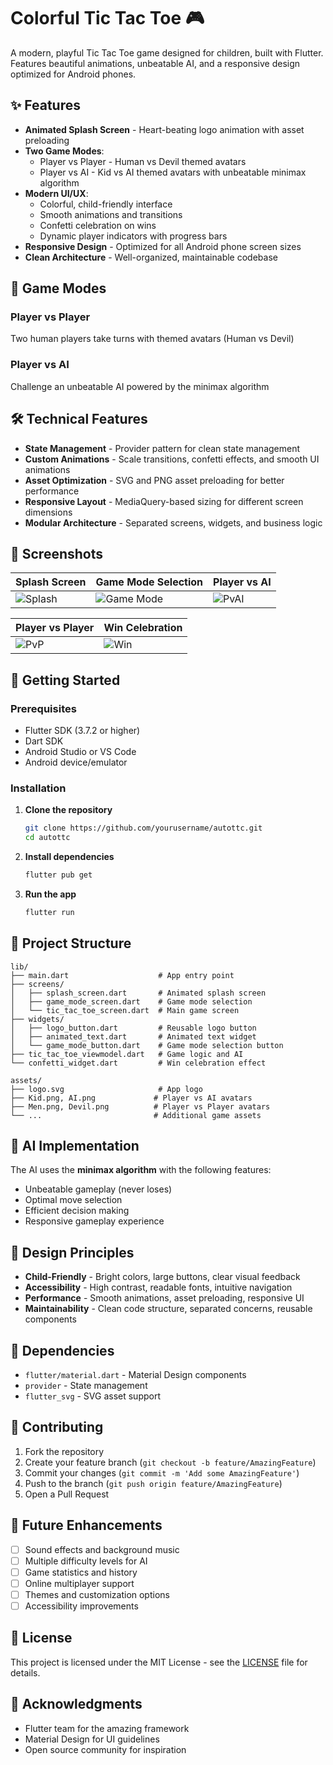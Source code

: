 # Colorful Tic Tac Toe 🎮

A modern, playful Tic Tac Toe game designed for children, built with Flutter. Features beautiful animations, unbeatable AI, and a responsive design optimized for Android phones.

## ✨ Features

- **Animated Splash Screen** - Heart-beating logo animation with asset preloading
- **Two Game Modes**:
  - Player vs Player - Human vs Devil themed avatars
  - Player vs AI - Kid vs AI themed avatars with unbeatable minimax algorithm
- **Modern UI/UX**:
  - Colorful, child-friendly interface
  - Smooth animations and transitions
  - Confetti celebration on wins
  - Dynamic player indicators with progress bars
- **Responsive Design** - Optimized for all Android phone screen sizes
- **Clean Architecture** - Well-organized, maintainable codebase

## 🎯 Game Modes

### Player vs Player
Two human players take turns with themed avatars (Human vs Devil)

### Player vs AI
Challenge an unbeatable AI powered by the minimax algorithm

## 🛠️ Technical Features

- **State Management** - Provider pattern for clean state management
- **Custom Animations** - Scale transitions, confetti effects, and smooth UI animations
- **Asset Optimization** - SVG and PNG asset preloading for better performance
- **Responsive Layout** - MediaQuery-based sizing for different screen dimensions
- **Modular Architecture** - Separated screens, widgets, and business logic

## 📱 Screenshots

| Splash Screen | Game Mode Selection | Player vs AI |
|---------------|-------------------|-------------|
| ![Splash](screenshots/splash_screen.png) | ![Game Mode](screenshots/game_mode_selection.png) | ![PvAI](screenshots/player_vs_ai.png) |

| Player vs Player | Win Celebration |
|-----------------|----------------|
| ![PvP](screenshots/player_vs_player.png) | ![Win](screenshots/win_celebration.png) |

## 🚀 Getting Started

### Prerequisites
- Flutter SDK (3.7.2 or higher)
- Dart SDK
- Android Studio or VS Code
- Android device/emulator

### Installation

1. **Clone the repository**
   ```bash
   git clone https://github.com/yourusername/autottc.git
   cd autottc
   ```

2. **Install dependencies**
   ```bash
   flutter pub get
   ```

3. **Run the app**
   ```bash
   flutter run
   ```

## 📁 Project Structure

```
lib/
├── main.dart                    # App entry point
├── screens/
│   ├── splash_screen.dart       # Animated splash screen
│   ├── game_mode_screen.dart    # Game mode selection
│   └── tic_tac_toe_screen.dart  # Main game screen
├── widgets/
│   ├── logo_button.dart         # Reusable logo button
│   ├── animated_text.dart       # Animated text widget
│   └── game_mode_button.dart    # Game mode selection button
├── tic_tac_toe_viewmodel.dart   # Game logic and AI
└── confetti_widget.dart         # Win celebration effect

assets/
├── logo.svg                     # App logo
├── Kid.png, AI.png             # Player vs AI avatars
├── Men.png, Devil.png          # Player vs Player avatars
└── ...                         # Additional game assets
```

## 🤖 AI Implementation

The AI uses the **minimax algorithm** with the following features:
- Unbeatable gameplay (never loses)
- Optimal move selection
- Efficient decision making
- Responsive gameplay experience

## 🎨 Design Principles

- **Child-Friendly** - Bright colors, large buttons, clear visual feedback
- **Accessibility** - High contrast, readable fonts, intuitive navigation
- **Performance** - Smooth animations, asset preloading, responsive UI
- **Maintainability** - Clean code structure, separated concerns, reusable components

## 🔧 Dependencies

- `flutter/material.dart` - Material Design components
- `provider` - State management
- `flutter_svg` - SVG asset support

## 🤝 Contributing

1. Fork the repository
2. Create your feature branch (`git checkout -b feature/AmazingFeature`)
3. Commit your changes (`git commit -m 'Add some AmazingFeature'`)
4. Push to the branch (`git push origin feature/AmazingFeature`)
5. Open a Pull Request

## 📝 Future Enhancements

- [ ] Sound effects and background music
- [ ] Multiple difficulty levels for AI
- [ ] Game statistics and history
- [ ] Online multiplayer support
- [ ] Themes and customization options
- [ ] Accessibility improvements

## 📄 License

This project is licensed under the MIT License - see the [LICENSE](LICENSE) file for details.

## 👏 Acknowledgments

- Flutter team for the amazing framework
- Material Design for UI guidelines
- Open source community for inspiration
